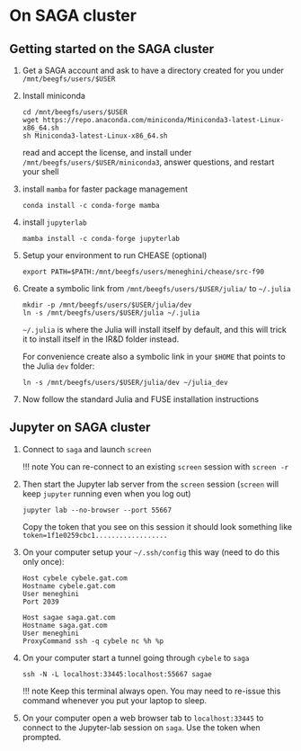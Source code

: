 # On SAGA cluster

## Getting started on the SAGA cluster

1. Get a SAGA account and ask to have a directory created for you under `/mnt/beegfs/users/$USER`

2. Install miniconda
   ```
   cd /mnt/beegfs/users/$USER
   wget https://repo.anaconda.com/miniconda/Miniconda3-latest-Linux-x86_64.sh
   sh Miniconda3-latest-Linux-x86_64.sh
   ```
   read and accept the license, and install under `/mnt/beegfs/users/$USER/miniconda3`, answer questions, and restart your shell

3. install `mamba` for faster package management
   ```
   conda install -c conda-forge mamba
   ```

4. install `jupyterlab`
   ```
   mamba install -c conda-forge jupyterlab
   ```
5. Setup your environment to run CHEASE (optional)
   ```
   export PATH=$PATH:/mnt/beegfs/users/meneghini/chease/src-f90
   ```

6. Create a symbolic link from `/mnt/beegfs/users/$USER/julia/` to `~/.julia`
   ```
   mkdir -p /mnt/beegfs/users/$USER/julia/dev
   ln -s /mnt/beegfs/users/$USER/julia ~/.julia
   ```
   `~/.julia` is where the Julia will install itself by default, and this will trick it to install itself in the IR&D folder instead.

   For convenience create also a symbolic link in your `$HOME` that points to the Julia `dev` folder:
   ```
   ln -s /mnt/beegfs/users/$USER/julia/dev ~/julia_dev
   ```

8. Now follow the standard Julia and FUSE installation instructions

## Jupyter on SAGA cluster

1. Connect to `saga` and launch `screen`

   !!! note
       You can re-connect to an existing `screen` session with `screen -r`

2. Then start the Jupyter lab server from the `screen` session (`screen` will keep `jupyter` running even when you log out)
   ```
   jupyter lab --no-browser --port 55667
   ```

   Copy the token that you see on this session it should look something like ```token=1f1e0259cbc1..................```

3. On your computer setup your `~/.ssh/config` this way (need to do this only once):
   ```
   Host cybele cybele.gat.com
   Hostname cybele.gat.com
   User meneghini
   Port 2039

   Host sagae saga.gat.com
   Hostname saga.gat.com
   User meneghini
   ProxyCommand ssh -q cybele nc %h %p
   ```

4. On your computer start a tunnel going through `cybele` to `saga`
   ```
   ssh -N -L localhost:33445:localhost:55667 sagae
   ```
   !!! note
       Keep this terminal always open. You may need to re-issue this command whenever you put your laptop to sleep.

5. On your computer open a web browser tab to `localhost:33445` to connect to the Jupyter-lab session on `saga`. Use the token when prompted.
